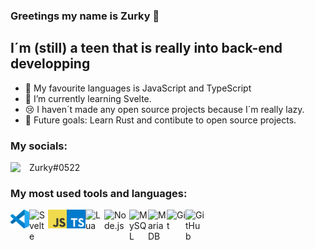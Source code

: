 ### Greetings my name is Zurky 🤝

## I´m (still) a teen that is really into back-end developping

- 🥵 My favourite languages is JavaScript and TypeScript
- 📖 I’m currently learning Svelte.
- 😢 I haven´t made any open source projects because I´m really lazy.
- 💪 Future goals: Learn Rust and contibute to open source projects.

### My socials:

<img width="30vw" align="left" src="https://cdn.discordapp.com/attachments/781638329631768607/980129885366411264/download-removebg-preview_1.png" />
Zurky#0522


<br />

### My most used tools and languages:

<img align="left" alt="Visual Studio Code" width="30vw" src="https://raw.githubusercontent.com/github/explore/80688e429a7d4ef2fca1e82350fe8e3517d3494d/topics/visual-studio-code/visual-studio-code.png" />
<img align="left" alt="Svelte" width="30vw" src="https://upload.wikimedia.org/wikipedia/commons/thumb/1/1b/Svelte_Logo.svg/1200px-Svelte_Logo.svg.png" />
<img align="left" alt="JavaScript" width="30vw" src="https://raw.githubusercontent.com/github/explore/80688e429a7d4ef2fca1e82350fe8e3517d3494d/topics/javascript/javascript.png" />
<img align="left" alt="typescript" width="30vw" src="https://raw.githubusercontent.com/github/explore/80688e429a7d4ef2fca1e82350fe8e3517d3494d/topics/typescript/typescript.png" />
<img align="left" alt="Lua" width="30vw" src="https://cdn.discordapp.com/attachments/781638329631768607/980133560973410394/lua.png" />
<img align="left" alt="Node.js" width="40vw" src="https://cdn.discordapp.com/attachments/781638329631768607/980131521589551114/image-removebg-preview_3.png" />
<img align="left" alt="MySQL" width="30vw" src="https://cdn.discordapp.com/attachments/781638329631768607/980130852304461824/image-removebg-preview_2.png" />
<img align="left" alt="MariaDB" width="30vw" src="https://developer.fedoraproject.org/static/logo/mariadb.png" />
<img align="left" alt="Git" width="30vw" src="https://user-images.githubusercontent.com/40668121/170832378-0805e33e-98cf-404a-9e62-211729b114bb.png" />
<img align="left" alt="GitHub" width="30vw" src="https://cdn-icons-png.flaticon.com/512/25/25231.png" />

<br />
